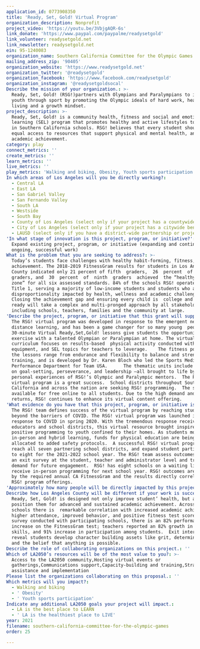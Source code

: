 ```yaml
---
application_id: 0773908350
title: 'Ready, Set, Gold! Virtual Program'
organization_description: Nonprofit
project_video: 'https://youtu.be/3VbjgAQR-6s'
link_donate: 'https://www.paypal.com/paypalme/readysetgold'
link_volunteer: readysetgold.net
link_newsletter: readysetgold.net
ein: 95-1240083
organization_name: Southern California Committee for the Olympic Games
mailing_address_zip: '90405'
organization_website: 'https://www.readysetgold.net'
organization_twitter: '@readysetgold'
organization_facebook: 'https://www.facebook.com/readysetgold'
organization_instagram: '@readysetgoldsocal'
Describe the mission of your organization.: >-
  Ready, Set, Gold! (RSG!)partners with Olympians and Paralympians to inspire
  youth through sport by promoting the Olympic ideals of hard work, healthy
  living and a growth mindset.
project_description: >-
  Ready, Set, Gold! is a community health, fitness and social and emotional
  learning (SEL) program that promotes healthy and active lifestyles to children
  in Southern California schools. RSG! believes that every student should have
  equal access to resources that support physical and mental health, and
  academic achievement.
category: play
connect_metrics: ''
create_metrics: ''
learn_metrics: ''
live_metrics: ''
play_metrics: 'Walking and biking, Obesity, Youth sports participation'
In which areas of Los Angeles will you be directly working?:
  - Central LA
  - East LA
  - San Gabriel Valley
  - San Fernando Valley
  - South LA
  - Westside
  - South Bay
  - County of Los Angeles (select only if your project has a countywide benefit)
  - City of Los Angeles (select only if your project has a citywide benefit)
  - LAUSD (select only if you have a district-wide partnership or project)
'In what stage of innovation is this project, program, or initiative?': >-
  Expand existing project, program, or initiative (expanding and continuing
  ongoing, successful work)
What is the problem that you are seeking to address?: >-
  Today’s students face challenges with healthy habit-forming, fitness, and goal
  achievement. The 2018-2019 FitnessGram results for students in Los Angeles
  County indicated only 21 percent of fifth  graders,  26  percent  of  seventh 
  graders, and  30  percent  of  ninth  graders  achieved  the “healthy fitness
  zone” for all six assessed standards. 84% of the schools RSG! operates in are
  Title 1, serving a majority of low-income students and students who are
  disproportionality impacted by health, wellness and academic challenges.
  Closing the achievement gap and ensuring every child is  college and career
  ready will take a complex and multi-pronged approach by all stakeholders
  including schools, teachers, families and the community at large. 
'Describe the project, program, or initiative that this grant will support to address the problem identified.': >-
  The RSG! virtual program was developed in response to the emergent needs of
  distance learning, and has been a game changer for so many young  people. The
  30-minute Virtual Ready,Set,Gold! lessons give students the opportunity to
  exercise with a talented Olympian or Paralympian at home. The virtual
  curriculum focuses on results-based  physical activity conducted without
  equipment, and SEL topics for teachers to leverage.    The fitness portion of
  the lessons range from endurance and flexibility to balance and strength
  training, and is developed by Dr. Karen Bloch who led the Sports Medicine and 
  Performance Department for Team USA.      The thematic units include lessons
  on goal-setting, perseverance, and leadership –all brought to life by the real
  personal experiences of RSG!’s Olympic and Paralympic mentors.  The RSG!
  virtual program is a great success.  School districts throughout Southern
  California and across the nation are seeking RSG! programming.  The series is
  available for free online to all students. Due to the high demand and positive
  returns, RSG! continues to enhance its virtual content offering. 
'What evidence do you have that this project, program, or initiative is or will be successful, and how will you define and measure success?': >-
  The RSG! team defines success of the virtual program by reaching students
  beyond the barriers of COVID. The RSG! virtual program was launched in
  response to COVID in spring 2020. With the tremendous response received from
  educators and school districts, this virtual resource brought inspired
  positive programming to youth confined to their homes. As students move to
  in-person and hybrid learning, funds for physical education are being
  allocated to added safety protocols.  A successful RSG! virtual program will
  reach all seven partnering school districts, and expand student participation
  to eight for the 2021-2022 school year. The RSG! team assess outcomes through
  an exit survey at the student, teacher and administrator level and tracks
  demand for future engagement.  RSG! has eight schools on a waiting list to
  receive in-person programming for next school year. RSG! outcomes are measured
  by the required annual CA FitnessGram and the results directly correlate with
  RSG! program offerings.
'Approximately how many people will be directly impacted by this project, program, or initiative?': '400'
Describe how Los Angeles County will be different if your work is successful.: >-
  Ready, Set, Gold! is designed not only improve student’ health, but also to
  position them for advanced and sustained academic achievement. Across all RSG!
  schools there is  remarkable correlation with increased academic achievement,
  higher attendance, improved behavior, and positive fitness test scores.  In a
  survey conducted with participating schools, there is an 82% performance
  increase on the FitnessGram test; teachers reported an 82% growth in teamwork
  skills, and 91% increase in participation among students.  Exit interviews
  reveal students develop character building assets like grit, determination,
  and the belief that anything is possible. 
Describe the role of collaborating organizations on this project.: ''
Which of LA2050’s resources will be of the most value to you?: >-
  Access to the LA2050 community,Hosting virtual events or
  gatherings,Communications support,Capacity-building and training,Strategy
  assistance and implementation
Please list the organizations collaborating on this proposal.: ''
Which metrics will you impact?:
  - Walking and biking
  - ' Obesity'
  - ' Youth sports participation'
Indicate any additional LA2050 goals your project will impact.:
  - LA is the best place to LEARN
  - ' LA is the healthiest place to LIVE'
year: 2021
filename: southern-california-committee-for-the-olympic-games
order: 25

---
```

